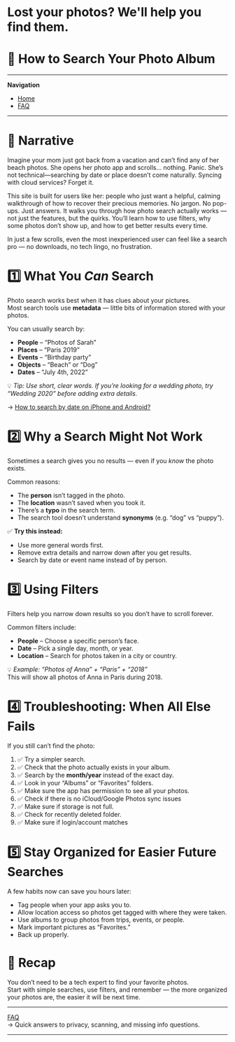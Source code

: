 # Lost your photos? We'll help you find them.

# 📸 How to Search Your Photo Album

---
**Navigation**
- [Home](index.md)
- [FAQ](faq.md)

---

# 📖 Narrative

Imagine your mom just got back from a vacation and can’t find any of her beach photos. She opens her photo app and scrolls... nothing. Panic. She’s not technical—searching by date or place doesn’t come naturally. Syncing with cloud services? Forget it.

This site is built for users like her: people who just want a helpful, calming walkthrough of how to recover their precious memories. No jargon. No pop-ups. Just answers.
It walks you through how photo search actually works — not just the features, but the quirks. You’ll learn how to use filters, why some photos don’t show up, and how to get better results every time.

In just a few scrolls, even the most inexperienced user can feel like a search pro — no downloads, no tech lingo, no frustration.

# 1️⃣ What You *Can* Search
Photo search works best when it has clues about your pictures.  
Most search tools use **metadata** — little bits of information stored with your photos.

You can usually search by:
- **People** – “Photos of Sarah”
- **Places** – “Paris 2019”
- **Events** – “Birthday party”
- **Objects** – “Beach” or “Dog”
- **Dates** – “July 4th, 2022”

💡 *Tip: Use short, clear words. If you’re looking for a wedding photo, try “Wedding 2020” before adding extra details.*

  → [How to search by date on iPhone and Android?](./search.md)

# 2️⃣ Why a Search Might Not Work

Sometimes a search gives you no results — even if you *know* the photo exists.  

Common reasons:
- The **person** isn’t tagged in the photo.
- The **location** wasn’t saved when you took it.
- There’s a **typo** in the search term.
- The search tool doesn’t understand **synonyms** (e.g. “dog” vs “puppy”).

✅ **Try this instead:**
- Use more general words first.
- Remove extra details and narrow down after you get results.
- Search by date or event name instead of by person.

# 3️⃣ Using Filters

Filters help you narrow down results so you don’t have to scroll forever.

Common filters include:
- **People** – Choose a specific person’s face.
- **Date** – Pick a single day, month, or year.
- **Location** – Search for photos taken in a city or country.

💡 *Example: “Photos of Anna” + “Paris” + “2018”*  
This will show all photos of Anna in Paris during 2018.

# 4️⃣ Troubleshooting: When All Else Fails

If you still can’t find the photo:

1. ✅ Try a simpler search.  
2. ✅ Check that the photo actually exists in your album.  
3. ✅ Search by the **month/year** instead of the exact day.  
4. ✅ Look in your “Albums” or “Favorites” folders.  
5. ✅ Make sure the app has permission to see all your photos.
6. ✅ Check if there is no iCloud/Google Photos sync issues
7. ✅ Make sure if storage is not full.
8. ✅ Check for recently deleted folder.
9. ✅ Make sure if login/account matches


# 5️⃣ Stay Organized for Easier Future Searches

A few habits now can save you hours later:

- Tag people when your app asks you to.  
- Allow location access so photos get tagged with where they were taken.  
- Use albums to group photos from trips, events, or people.  
- Mark important pictures as “Favorites.”  
- Back up properly.

# 📌 Recap
You don’t need to be a tech expert to find your favorite photos.  
Start with simple searches, use filters, and remember — the more organized your photos are, the easier it will be next time.  

---

[FAQ](faq.md)  
   → Quick answers to privacy, scanning, and missing info questions.  

---
